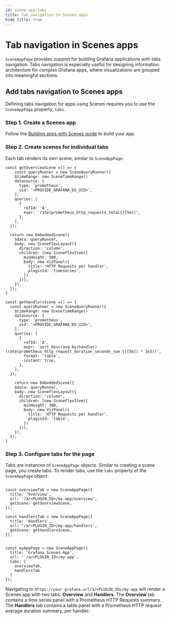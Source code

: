 ```yaml
---
id: scene-app-tabs
title: Tab navigation in Scenes apps
hide_title: true
---
```


# Tab navigation in Scenes apps

`SceneAppPage` provides support for building Grafana applications with tabs navigation. Tabs navigation is especially useful for designing information architecture for complex Grafana apps, where visualizations are grouped into meaningful sections.

## Add tabs navigation to Scenes apps

Defining tabs navigation for apps using Scenes requires you to use the `SceneAppPage` property, `tabs`.

### Step 1. Create a Scenes app

Follow the [Building apps with Scenes guide](./scene-app.md) to build your app.

### Step 2. Create scenes for individual tabs

Each tab renders its own scene, similar to `SceneAppPage`:

```tsx
const getOverviewScene =() => {
    const queryRunner = new SceneQueryRunner({
    $timeRange: new SceneTimeRange()
    datasource: {
      type: 'prometheus',
      uid: '<PROVIDE_GRAFANA_DS_UID>',
    },
    queries: [
      {
        refId: 'A',
        expr: 'rate(prometheus_http_requests_total{}[5m])',
      },
    ],
  });

  return new EmbeddedScene({
    $data: queryRunner,
    body: new SceneFlexLayout({
      direction: 'column',
      children: [new SceneFlexItem({
        minHeight: 300,
        body: new VizPanel({
          title: 'HTTP Requests per handler',
          pluginId: 'timeseries',
        })
      })],
    }),
  });
}

const getHandlersScene =() => {
  const queryRunner = new SceneQueryRunner({
    $timeRange: new SceneTimeRange()
    datasource: {
      type: 'prometheus',
      uid: '<PROVIDE_GRAFANA_DS_UID>',
    },
    queries: [
      {
        refId: 'A',
        expr: 'sort_desc(avg by(handler) (rate(prometheus_http_request_duration_seconds_sum {}[5m]) * 1e3))',
        format: 'table',
        instant: true,
      },
    ],
  });

    return new EmbeddedScene({
    $data: queryRunner,
    body: new SceneFlexLayout({
      direction: 'column',
      children: [new SceneFlexItem({
        minHeight: 300,
        body: new VizPanel({
          title: 'HTTP Requests per handler',
          pluginId: 'table',
        })
      })],
    }),
  });
}
```

### Step 3. Configure tabs for the page

Tabs are instances of `SceneAppPage` objects. Similar to creating a scene page, you create tabs. To render tabs, use the `tabs` property of the `SceneAppPage` object:

```tsx

const overviewTab = new SceneAppPage({
  title: 'Overview',
  url: '/a/<PLUGIN_ID>/my-app/overview',
  getScene: getOverviewScene,
});

const handlersTab = new SceneAppPage({
  title: 'Handlers',
  url: '/a/<PLUGIN_ID>/my-app/handlers',
  getScene: getHandlersScene,
});


const myAppPage = new SceneAppPage({
  title: 'Grafana Scenes App',
  url: '`/a/<PLUGIN_ID>/my-app`,
  tabs: [
    overviewTab,
    handlersTab
  ]
});
```

Navigating to `https://your-grafana.url/a/<PLUGIN_ID>/my-app` will render a Scenes app with two tabs: **Overview** and **Handlers**. The **Overview** tab contains a time series panel with a Prometheus HTTP Requests summary. The **Handlers** tab contains a table panel with a Prometheus HTTP request average duration summary, per handler.
